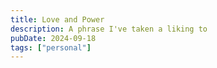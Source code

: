 ```yaml
---
title: Love and Power 
description: A phrase I've taken a liking to
pubDate: 2024-09-18
tags: ["personal"]
---
```


